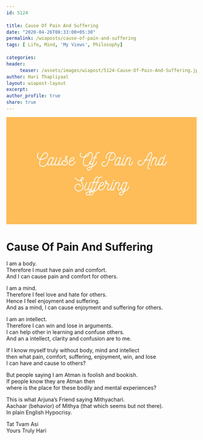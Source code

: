 ```yaml
--- 
id: 5124

title: Cause Of Pain And Suffering
date: "2020-04-26T08:33:00+05:30"
permalink: /wiaposts/cause-of-pain-and-suffering
tags: [ Life, Mind, 'My Views', Philosophy]    

categories: 
header:
     teaser: /assets/images/wiapost/5124-Cause-Of-Pain-And-Suffering.jpg
author: Hari Thapliyaal 
layout: wiapost-layout 
excerpt:  
author_profile: true 
share: true 
---
```


![Cause Of Pain And Suffering](/assets/images/wiapost/5124-Cause-Of-Pain-And-Suffering.jpg)     
   
# Cause Of Pain And Suffering   
   
I am a body.     
Therefore I must have pain and comfort.     
And I can cause pain and comfort for others.    
    
I am a mind.     
Therefore I feel love and hate for others.     
Hence I feel enjoyment and suffering.     
And as a mind, I can cause enjoyment and suffering for others.    
    
I am an intellect.     
Therefore I can win and lose in arguments.     
I can help other in learning and confuse others.     
And an a intellect, clarity and confusion are to me.    
    
If I know myself truly without body, mind and intellect     
then what pain, comfort, suffering, enjoyment, win, and lose     
I can have and cause to others?    
    
But people saying I am Atman is foolish and bookish.     
If people know they are Atman then     
where is the place for these bodily and mental experiences?    
    
This is what Arjuna’s Friend saying Mithyachari.     
Aachaar (behavior) of Mithya (that which seems but not there).     
In plain English Hypocrisy.    
    
Tat Tvam Asi     
Yours Truly Hari    
